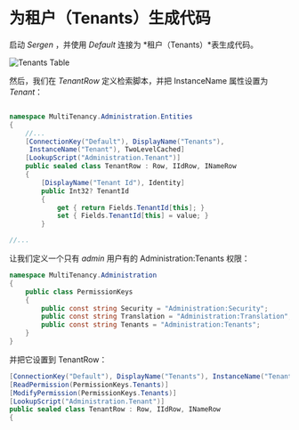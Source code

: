 # 为租户（Tenants）生成代码 

启动 *Sergen* ，并使用 *Default* 连接为 *租户（Tenants）*表生成代码。

![Tenants Table](img/sergen_tenant.png)

然后，我们在 *TenantRow* 定义检索脚本，并把 InstanceName 属性设置为 *Tenant*：

```cs

namespace MultiTenancy.Administration.Entities
{
    //...
    [ConnectionKey("Default"), DisplayName("Tenants"), 
     InstanceName("Tenant"), TwoLevelCached]
    [LookupScript("Administration.Tenant")]
    public sealed class TenantRow : Row, IIdRow, INameRow
    {
        [DisplayName("Tenant Id"), Identity]
        public Int32? TenantId
        {
            get { return Fields.TenantId[this]; }
            set { Fields.TenantId[this] = value; }
        }

//...
```

让我们定义一个只有 *admin* 用户有的 Administration:Tenants 权限：

```cs
namespace MultiTenancy.Administration
{
    public class PermissionKeys
    {
        public const string Security = "Administration:Security";
        public const string Translation = "Administration:Translation";
        public const string Tenants = "Administration:Tenants";
    }
}
```

并把它设置到 TenantRow：

```cs
[ConnectionKey("Default"), DisplayName("Tenants"), InstanceName("Tenant"), TwoLevelCached]
[ReadPermission(PermissionKeys.Tenants)]
[ModifyPermission(PermissionKeys.Tenants)]
[LookupScript("Administration.Tenant")]
public sealed class TenantRow : Row, IIdRow, INameRow
{

```
